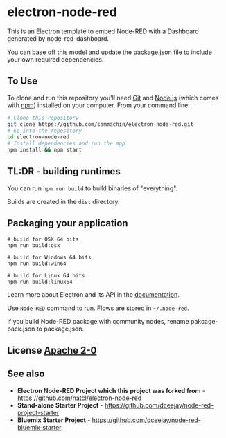 # electron-node-red

This is an Electron template to embed Node-RED with a Dashboard generated by node-red-dashboard.

You can base off this model and update the package.json file to include your own required dependencies.

## To Use

To clone and run this repository you'll need [Git](https://git-scm.com) and [Node.js](https://nodejs.org/en/download/) (which comes with [npm](http://npmjs.com)) installed on your computer. From your command line:

```bash
# Clone this repository
git clone https://github.com/sammachin/electron-node-red.git
# Go into the repository
cd electron-node-red
# Install dependencies and run the app
npm install && npm start
```

## TL:DR - building runtimes

You can run `npm run build` to build binaries of "everything".

Builds are created in the `dist` directory.

## Packaging your application
```
# build for OSX 64 bits
npm run build:osx

# build for Windows 64 bits
npm run build:win64

# build for Linux 64 bits
npm run build:linux64
```

Learn more about Electron and its API in the [documentation](http://electron.atom.io/docs/latest).

Use `Node-RED` command to run. Flows are stored in `~/.node-red`.

If you build Node-RED package with community nodes, rename pakcage-pack.json to package.json.

## License [Apache 2-0](LICENSE.md)

## See also
 - **Electron Node-RED Project which this project was forked from** - https://github.com/natcl/electron-node-red
 - **Stand-alone Starter Project** - https://github.com/dceejay/node-red-project-starter
 - **Bluemix Starter Project** - https://github.com/dceejay/node-red-bluemix-starter
